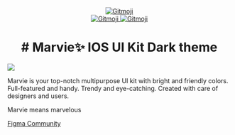 <div align="center">
<a href="http://standardjs.com">
<img src="https://cdn.rawgit.com/standard/standard/master/badge.svg" alt="Gitmoji">
</a>
</div>
<div align="center">
<a href="https://github.com/prettier/prettier">
<img src="https://img.shields.io/badge/code_style-prettier-ff69b4.svg?style=flat-square" alt="Gitmoji">
</a>
<a href="https://gitmoji.dev">
<img src="https://img.shields.io/badge/gitmoji-%20😜%20😍-FFDD67.svg?style=flat-square" alt="Gitmoji">
</a>
</div>

<div align="center"> <h1 align="center"># Marvie✨ IOS UI Kit Dark theme </h1> </div>

![](https://s3-alpha.figma.com/hub/file/288263077/2c33864c-4d0e-4875-b2d4-f654c51e8c03-cover)

Marvie is your top-notch multipurpose UI kit with bright and friendly colors. Full-featured and handy. Trendy and eye-catching. Created with care of designers and users.

Marvie means marvelous

[Figma Community](https://www.figma.com/community/file/827876058453173134)
